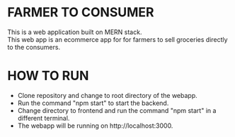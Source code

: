 # FARMER TO CONSUMER  
This is a web application built on MERN stack.  
This web app is an ecommerce app for for farmers to sell groceries directly to the consumers.

# HOW TO RUN
* Clone repository and change to root directory of the webapp.  
* Run the command "npm start" to start the backend.  
* Change directory to frontend and run the command "npm start" in a different terminal.  
* The webapp will be running on http://localhost:3000.
